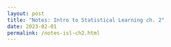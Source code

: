 ```yaml
---
layout: post
title: "Notes: Intro to Statistical Learning ch. 2"
date: 2023-02-01
permalink: /notes-isl-ch2.html
---
```


<script src="https://gist.github.com/dhconnelly/1a80e97766d3196078aa2d791ea5547a.js"></script>
